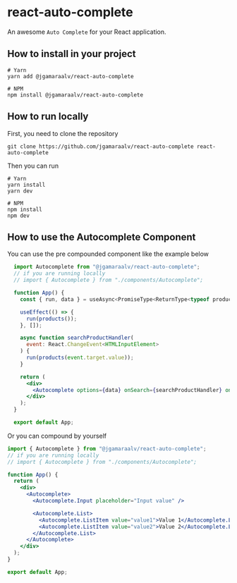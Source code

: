 # react-auto-complete

An awesome `Auto Complete` for your React application.

## How to install in your project

```
# Yarn
yarn add @jgamaraalv/react-auto-complete

# NPM
npm install @jgamaraalv/react-auto-complete
```

## How to run locally

First, you need to clone the repository

```
git clone https://github.com/jgamaraalv/react-auto-complete react-auto-complete
```

Then you can run

```
# Yarn
yarn install
yarn dev

# NPM
npm install
npm dev
```

## How to use the Autocomplete Component

You can use the pre compounded component like the example below

```jsx
  import Autocomplete from "@jgamaraalv/react-auto-complete";
  // if you are running locally
  // import { Autocomplete } from "./components/Autocomplete";

  function App() {
    const { run, data } = useAsync<PromiseType<ReturnType<typeof products>>>();

    useEffect(() => {
      run(products());
    }, []);

    async function searchProductHandler(
      event: React.ChangeEvent<HTMLInputElement>
    ) {
      run(products(event.target.value));
    }

    return (
      <div>
        <Autocomplete options={data} onSearch={searchProductHandler} onOptionSelected={(selectedValue) => console.log(selectedValue)} />
      </div>
    );
  }

  export default App;
```

Or you can compound by yourself

```jsx
import { Autocomplete } from "@jgamaraalv/react-auto-complete";
// if you are running locally
// import { Autocomplete } from "./components/Autocomplete";

function App() {
  return (
    <div>
      <Autocomplete>
        <Autocomplete.Input placeholder="Input value" />

        <Autocomplete.List>
          <Autocomplete.ListItem value="value1">Value 1</Autocomplete.ListItem>
          <Autocomplete.ListItem value="value2">Value 2</Autocomplete.ListItem>
        </Autocomplete.List>
      </Autocomplete>
    </div>
  );
}

export default App;
```
